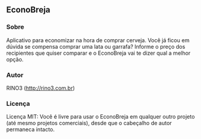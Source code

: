 ## EconoBreja

### Sobre

Aplicativo para economizar na hora de comprar cerveja. Você já ficou em dúvida se compensa comprar uma lata ou garrafa? Informe o preço dos recipientes que quiser comparar e o EconoBreja vai te dizer qual a melhor opção.

###  Autor

RINO3 (http://rino3.com.br)

###  Licença

Licença MIT: Você é livre para usar o EconoBreja em qualquer outro projeto (até mesmo projetos comerciais), desde que o cabeçalho de autor permaneca intacto. 


